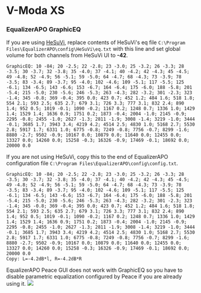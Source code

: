 # V-Moda XS
### EqualizerAPO GraphicEQ
If you are using [HeSuVi](https://sourceforge.net/projects/hesuvi/), replace contents of HeSuVi's eq file `C:\Program Files\EqualizerAPO\config\HeSuVi\eq.txt` with this line and set global volume for both channels from HeSuVi UI to **-42**.
```
GraphicEQ: 10 -84; 20 -2.5; 22 -2.8; 23 -3.0; 25 -3.2; 26 -3.3; 28 -3.5; 30 -3.7; 32 -3.8; 35 -4.0; 37 -4.1; 40 -4.2; 42 -4.3; 45 -4.5; 49 -4.8; 52 -4.9; 56 -5.1; 59 -5.0; 64 -4.7; 68 -4.3; 73 -3.9; 78 -3.5; 83 -3.4; 89 -3.7; 95 -4.0; 102 -4.6; 109 -5.1; 117 -5.5; 125 -6.1; 134 -6.5; 143 -6.6; 153 -6.7; 164 -6.4; 175 -6.0; 188 -5.8; 201 -5.4; 215 -5.0; 230 -5.6; 246 -5.3; 263 -4.3; 282 -3.2; 301 -2.3; 323 -1.4; 345 -0.8; 369 -0.4; 395 0.0; 423 0.7; 452 1.2; 484 1.6; 518 1.8; 554 2.1; 593 2.5; 635 2.7; 679 3.1; 726 3.3; 777 3.1; 832 2.4; 890 1.4; 952 0.5; 1019 -0.1; 1090 -0.2; 1167 0.2; 1248 0.7; 1336 1.0; 1429 1.4; 1529 1.4; 1636 0.9; 1751 0.2; 1873 -0.4; 2004 -1.0; 2145 -0.9; 2295 -0.8; 2455 -1.0; 2627 -1.3; 2811 -1.9; 3008 -1.4; 3219 -1.0; 3444 -0.1; 3685 1.7; 3943 3.4; 4219 4.2; 4514 2.5; 4830 1.0; 5168 2.7; 5530 2.8; 5917 1.7; 6331 1.0; 6775 -0.8; 7249 -0.8; 7756 -0.7; 8299 -1.6; 8880 -2.7; 9502 -0.9; 10167 0.0; 10879 0.0; 11640 0.0; 12455 0.0; 13327 0.0; 14260 0.0; 15258 -0.3; 16326 -0.9; 17469 -0.1; 18692 0.0; 20000 0.0
```
If you are not using HeSuVi, copy this to the end of EqualizerAPO configuration file `C:\Program Files\EqualizerAPO\config\config.txt`.
```
GraphicEQ: 10 -84; 20 -2.5; 22 -2.8; 23 -3.0; 25 -3.2; 26 -3.3; 28 -3.5; 30 -3.7; 32 -3.8; 35 -4.0; 37 -4.1; 40 -4.2; 42 -4.3; 45 -4.5; 49 -4.8; 52 -4.9; 56 -5.1; 59 -5.0; 64 -4.7; 68 -4.3; 73 -3.9; 78 -3.5; 83 -3.4; 89 -3.7; 95 -4.0; 102 -4.6; 109 -5.1; 117 -5.5; 125 -6.1; 134 -6.5; 143 -6.6; 153 -6.7; 164 -6.4; 175 -6.0; 188 -5.8; 201 -5.4; 215 -5.0; 230 -5.6; 246 -5.3; 263 -4.3; 282 -3.2; 301 -2.3; 323 -1.4; 345 -0.8; 369 -0.4; 395 0.0; 423 0.7; 452 1.2; 484 1.6; 518 1.8; 554 2.1; 593 2.5; 635 2.7; 679 3.1; 726 3.3; 777 3.1; 832 2.4; 890 1.4; 952 0.5; 1019 -0.1; 1090 -0.2; 1167 0.2; 1248 0.7; 1336 1.0; 1429 1.4; 1529 1.4; 1636 0.9; 1751 0.2; 1873 -0.4; 2004 -1.0; 2145 -0.9; 2295 -0.8; 2455 -1.0; 2627 -1.3; 2811 -1.9; 3008 -1.4; 3219 -1.0; 3444 -0.1; 3685 1.7; 3943 3.4; 4219 4.2; 4514 2.5; 4830 1.0; 5168 2.7; 5530 2.8; 5917 1.7; 6331 1.0; 6775 -0.8; 7249 -0.8; 7756 -0.7; 8299 -1.6; 8880 -2.7; 9502 -0.9; 10167 0.0; 10879 0.0; 11640 0.0; 12455 0.0; 13327 0.0; 14260 0.0; 15258 -0.3; 16326 -0.9; 17469 -0.1; 18692 0.0; 20000 0.0
Copy: L=-4.2dB*l, R=-4.2dB*R
```
EqualizerAPO Peace GUI does not work with GraphicEQ so you have to disable parametric equalization configured by Peace if you are already using it.
![](https://raw.githubusercontent.com/jaakkopasanen/AutoEq/master/results/Sonoma%20Model%20One/headphoncecom/onear/V-Moda%20XS/V-Moda%20XS.png)
